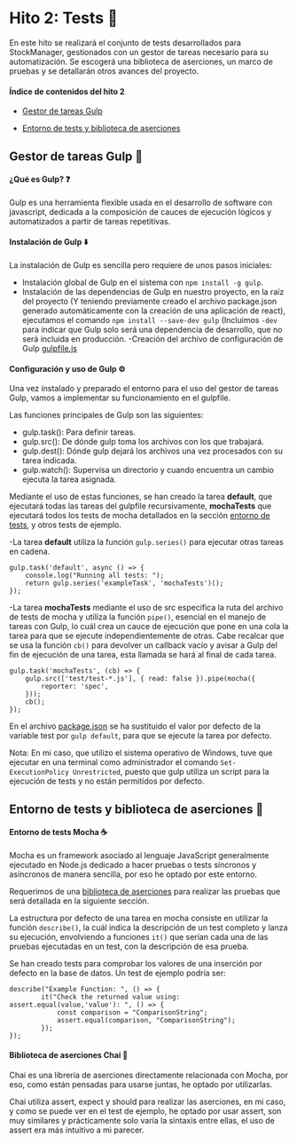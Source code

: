 # Hito 2: Tests :page_facing_up:
En este hito se realizará el conjunto de tests desarrollados para StockManager, gestionados con un gestor de tareas necesario para su automatización. Se escogerá una biblioteca de aserciones, un marco de pruebas y se detallarán otros avances del proyecto.

#### Índice de contenidos del hito 2
- [Gestor de tareas Gulp](#item1)

- [Entorno de tests y biblioteca de aserciones](#item2)

## Gestor de tareas Gulp :cup_with_straw: <a name="item1"></a>
#### ¿Qué es Gulp? :question:
Gulp es una herramienta flexible usada en el desarrollo de software con javascript, dedicada a la composición de cauces de ejecución lógicos y automatizados a partir de tareas repetitivas.

#### Instalación de Gulp :arrow_down:
La instalación de Gulp es sencilla pero requiere de unos pasos iniciales:
- Instalación global de Gulp en el sistema con `npm install -g gulp`.
- Instalación de las dependencias de Gulp en nuestro proyecto, en la raíz del proyecto (Y teniendo previamente creado el archivo package.json generado automáticamente con la creación de una aplicación de react), ejecutamos el comando `npm install --save-dev gulp` (Incluimos `-dev` para indicar que Gulp solo será una dependencia de desarrollo, que no será incluida en producción.
-Creación del archivo de configuración de Gulp [gulpfile.js](/src/gulpfile.js)

#### Configuración y uso de Gulp :gear:
Una vez instalado y preparado el entorno para el uso del gestor de tareas Gulp, vamos a implementar su funcionamiento en el gulpfile.

Las funciones principales de Gulp son las siguientes:
- gulp.task(): Para definir tareas.
- gulp.src(): De dónde gulp toma los archivos con los que trabajará.
- gulp.dest(): Dónde gulp dejará los archivos una vez procesados con su tarea indicada.
- gulp.watch(): Supervisa un directorio y cuando encuentra un cambio ejecuta la tarea asignada.

Mediante el uso de estas funciones, se han creado la tarea **default**, que ejecutará todas las tareas del gulpfile recursivamente, **mochaTests** que ejecutará todos los tests de mocha detallados en la sección [entorno de tests](#item3), y otros tests de ejemplo.

-La tarea **default** utiliza la función `gulp.series()` para ejecutar otras tareas en cadena.

```
gulp.task('default', async () => {
    console.log("Running all tests: ");
    return gulp.series('exampleTask', 'mochaTests')();
});
```

-La tarea **mochaTests** mediante el uso de src especifica la ruta del archivo de tests de mocha y utiliza la función `pipe()`, esencial en el manejo de tareas con Gulp, lo cuál crea un cauce de ejecución que pone en una cola la tarea para que se ejecute independientemente de otras. Cabe recalcar que se usa la función `cb()` para devolver un callback vacío y avisar a Gulp del fin de ejecución de una tarea, esta llamada se hará al final de cada tarea.

```
gulp.task('mochaTests', (cb) => {
    gulp.src(['test/test-*.js'], { read: false }).pipe(mocha({
        reporter: 'spec',
    }));
    cb();
});
```

En el archivo [package.json](/src/package.json) se ha sustituido el valor por defecto de la variable test por `gulp default`, para que se ejecute la tarea por defecto.

Nota: En mi caso, que utilizo el sistema operativo de Windows, tuve que ejecutar en una terminal como administrador el comando `Set-ExecutionPolicy Unrestricted`, puesto que gulp utiliza un script para la ejecución de tests y no están permitidos por defecto.

## Entorno de tests y biblioteca de aserciones :test_tube: <a name="item2"></a>
#### Entorno de tests Mocha :coffee: <a name="item3"></a>
Mocha es un framework asociado al lenguaje JavaScript generalmente ejecutado en Node.js dedicado a hacer pruebas o tests síncronos y asíncronos de manera sencilla, por eso he optado por este entorno.

Requerimos de una [biblioteca de aserciones](#item4) para realizar las pruebas que será detallada en la siguiente sección.

La estructura por defecto de una tarea en mocha consiste en utilizar la función `describe()`, la cuál indica la descripción de un test completo y lanza su ejecución, envolviendo a funciones `it()` que serían cada una de las pruebas ejecutadas en un test, con la descripción de esa prueba.

Se han creado tests para comprobar los valores de una inserción por defecto en la base de datos. Un test de ejemplo podría ser:

```
describe("Example Function: ", () => {
        it("Check the returned value using: assert.equal(value,'value'): ", () => {
            const comparison = "ComparisonString";
            assert.equal(comparison, "ComparisonString");
        });
});
```

#### Biblioteca de aserciones Chai :tea: <a name="item4"></a>
Chai es una librería de aserciones directamente relacionada con Mocha, por eso, como están pensadas para usarse juntas, he optado por utilizarlas.

Chai utiliza assert, expect y should para realizar las aserciones, en mi caso, y como se puede ver en el test de ejemplo, he optado por usar assert, son muy similares y prácticamente solo varía la sintaxis entre ellas, el uso de assert era más intuitivo a mi parecer.
